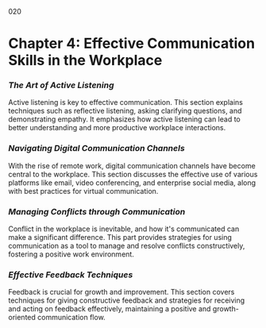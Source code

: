 020

# **Chapter 4: Effective Communication Skills in the Workplace**


### ***The Art of Active Listening***

Active listening is key to effective communication. This
section explains techniques such as reflective listening, asking clarifying
questions, and demonstrating empathy. It emphasizes how active listening can
lead to better understanding and more productive workplace interactions.

### ***Navigating Digital Communication Channels***

With the rise of remote work, digital communication channels
have become central to the workplace. This section discusses the effective use
of various platforms like email, video conferencing, and enterprise social
media, along with best practices for virtual communication.

### ***Managing Conflicts through Communication***

Conflict in the workplace is inevitable, and how it's
communicated can make a significant difference. This part provides strategies
for using communication as a tool to manage and resolve conflicts
constructively, fostering a positive work environment.

### ***Effective Feedback Techniques***

Feedback is crucial for growth and improvement. This section
covers techniques for giving constructive feedback and strategies for receiving
and acting on feedback effectively, maintaining a positive and growth-oriented
communication flow.
